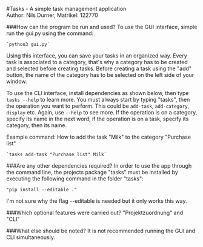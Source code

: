 #Tasks - A simple task management application  
Author: Nils Durner, Matrikel: 122770

###How can the program be run and used?
To use the GUI interface, simple run the gui.py using the command:

    `python3 gui.py`

Using this interface, you can save your tasks in an organized way.
Every task is associated to a category, that's why a category has to be created and selected
before creating tasks.
Before creating a task using the "add" button, the name of the category has to be selected on
the left side of your window.

To use the CLI interface, install dependencies as shown below,
then type `tasks --help` to learn more.
You must always start by typing "tasks", then the operation you want to perform.
This could be `add-task`, `add-category`, `display` etc. Again, use `--help` to see more.
If the operation is on a category, specify its name in the next word,
if the operation is on a task, specify its category, then its name.

Example command: 
How to add the task "Milk" to the category "Purchase list"

    `tasks add-task "Purchase list" Milk`



###Are any other dependencies required?
In order to use the app through the command line, the projects package "tasks" must be installed by
executing the following command in the folder "tasks":

    "pip install --editable ."

I'm not sure why the flag --editable is needed but it only works this way.

###Which optional features were carried out?
"Projektzuordnung" and "CLI"

###What else should be noted?
It is not recommended running the GUI and CLI simultaneously.